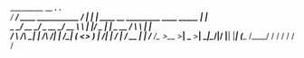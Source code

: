 
  _________                            __         ____.                                 .__   
 /   _____/ ____   ___________   _____/  |_      |    | ____  __ _________  ____ _____  |  |  
 \_____  \_/ __ \_/ ___\_  __ \_/ __ \   __\     |    |/  _ \|  |  \_  __ \/    \\__  \ |  |  
 /        \  ___/\  \___|  | \/\  ___/|  |   /\__|    (  <_> )  |  /|  | \/   |  \/ __ \|  |__
/_______  /\___  >\___  >__|    \___  >__|   \________|\____/|____/ |__|  |___|  (____  /____/
        \/     \/     \/            \/                                         \/     \/      
